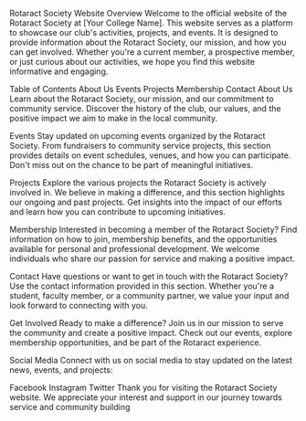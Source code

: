 Rotaract Society Website
Overview
Welcome to the official website of the Rotaract Society at [Your College Name]. This website serves as a platform to showcase our club's activities, projects, and events. It is designed to provide information about the Rotaract Society, our mission, and how you can get involved. Whether you're a current member, a prospective member, or just curious about our activities, we hope you find this website informative and engaging.

Table of Contents
About Us
Events
Projects
Membership
Contact
About Us
Learn about the Rotaract Society, our mission, and our commitment to community service. Discover the history of the club, our values, and the positive impact we aim to make in the local community.

Events
Stay updated on upcoming events organized by the Rotaract Society. From fundraisers to community service projects, this section provides details on event schedules, venues, and how you can participate. Don't miss out on the chance to be part of meaningful initiatives.

Projects
Explore the various projects the Rotaract Society is actively involved in. We believe in making a difference, and this section highlights our ongoing and past projects. Get insights into the impact of our efforts and learn how you can contribute to upcoming initiatives.

Membership
Interested in becoming a member of the Rotaract Society? Find information on how to join, membership benefits, and the opportunities available for personal and professional development. We welcome individuals who share our passion for service and making a positive impact.

Contact
Have questions or want to get in touch with the Rotaract Society? Use the contact information provided in this section. Whether you're a student, faculty member, or a community partner, we value your input and look forward to connecting with you.

Get Involved
Ready to make a difference? Join us in our mission to serve the community and create a positive impact. Check out our events, explore membership opportunities, and be part of the Rotaract experience.

Social Media
Connect with us on social media to stay updated on the latest news, events, and projects:

Facebook
Instagram
Twitter
Thank you for visiting the Rotaract Society website. We appreciate your interest and support in our journey towards service and community building
